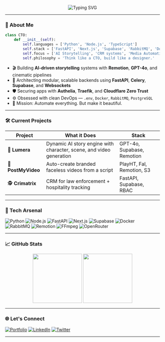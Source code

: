 <!-- Banner -->
<p align="center">
  <img src="https://readme-typing-svg.demolab.com?font=Fira+Code&size=24&pause=1000&color=F79A03&center=true&vCenter=true&width=1000&lines=Hey%2C+I'm+Sarfaraz+Hassan!;CTO+%7C+Builder+%7C+Product+Thinker;Building+the+future+of+AI+tools+and+video+automation" alt="Typing SVG" />
</p>

---

### 🧠 About Me

```python
class CTO:
    def __init__(self):
        self.languages = ['Python', 'Node.js', 'TypeScript']
        self.stack = ['FastAPI', 'Next.js', 'Supabase', 'RabbitMQ', 'Docker', 'Remotion']
        self.focus = ['AI Storytelling', 'CRM systems', 'Media Automation']
        self.philosophy = 'Think like a CTO, build like a designer.'
```

- 🎬 Building **AI-driven storytelling** systems with **Remotion**, **GPT-4o**, and cinematic pipelines  
- 🧩 Architecting modular, scalable backends using **FastAPI**, **Celery**, **Supabase**, and **Websockets**  
- 🛡 Securing apps with **Authelia**, **Traefik**, and **Cloudflare Zero Trust**  
- ⚙️ Obsessed with clean DevOps — `.env`, `Docker`, `RabbitMQ`, `PostgreSQL`  
- 🎯 Mission: Automate everything. But make it beautiful.

---

### 🛠 Current Projects

| Project        | What it Does | Stack |
|---------------|--------------|-------|
| 🧠 **Lumera**  | Dynamic AI story engine with character, scene, and video generation | GPT-4o, Supabase, Remotion |
| 🎥 **PostMyVideo** | Auto-create branded faceless videos from a script | PlayHT, Fal, Remotion, S3 |
| 🕵️ **Crimatrix** | CRM for law enforcement + hospitality tracking | FastAPI, Supabase, RBAC |

---

### 🧰 Tech Arsenal

![Python](https://img.shields.io/badge/-Python-181717?style=flat&logo=python)
![Node.js](https://img.shields.io/badge/-Node.js-339933?style=flat&logo=node.js)
![FastAPI](https://img.shields.io/badge/-FastAPI-009688?style=flat&logo=fastapi)
![Next.js](https://img.shields.io/badge/-Next.js-000000?style=flat&logo=next.js)
![Supabase](https://img.shields.io/badge/-Supabase-3ECF8E?style=flat&logo=supabase)
![Docker](https://img.shields.io/badge/-Docker-2496ED?style=flat&logo=docker)
![RabbitMQ](https://img.shields.io/badge/-RabbitMQ-FF6600?style=flat&logo=rabbitmq)
![Remotion](https://img.shields.io/badge/-Remotion-000?style=flat&logo=react)
![FFmpeg](https://img.shields.io/badge/-FFmpeg-007808?style=flat&logo=ffmpeg)
![OpenRouter](https://img.shields.io/badge/-OpenRouter-6C3ADB?style=flat&logo=openai)

---

### 📈 GitHub Stats

<p align="center">
  <img src="https://github-readme-stats.vercel.app/api?username=sarfarazh&show_icons=true&theme=radical&count_private=true" height="160" />
  <img src="https://github-readme-streak-stats.herokuapp.com?user=sarfarazh&theme=radical" height="160" />
</p>

---

### 🌐 Let's Connect

[![Portfolio](https://img.shields.io/badge/-🌐%20Portfolio-000?style=flat&logo=google-chrome&logoColor=white)](https://sarfarazh.xyz)
[![LinkedIn](https://img.shields.io/badge/-LinkedIn-0077B5?style=flat&logo=linkedin&logoColor=white)](https://linkedin.com/in/sarfarazhassan)
[![Twitter](https://img.shields.io/badge/-Twitter-1DA1F2?style=flat&logo=twitter&logoColor=white)](https://twitter.com/sarfarazhassan)

---
